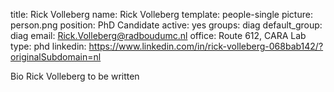 title: Rick Volleberg
name: Rick Volleberg
template: people-single
picture: person.png
position: PhD Candidate 
active: yes
groups: diag
default_group: diag
email: Rick.Volleberg@radboudumc.nl
office: Route 612, CARA Lab
type: phd
linkedin: https://www.linkedin.com/in/rick-volleberg-068bab142/?originalSubdomain=nl

Bio Rick Volleberg to be written
